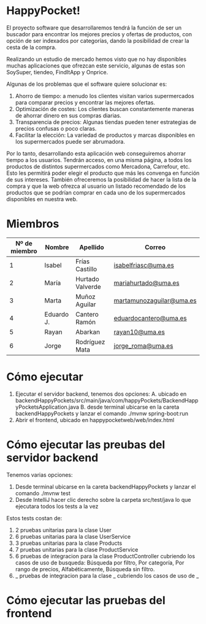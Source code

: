 # HappyPocket!
El proyecto software que desarrollaremos tendrá la función de ser un buscador para encontrar los mejores precios y ofertas de productos, con opción de ser indexados por categorías, dando la posibilidad de crear la cesta de la compra. 

Realizando un estudio de mercado hemos visto que no hay disponibles muchas aplicaciones que ofrezcan este servicio, algunas de estas son SoySuper, tiendeo, FindItApp y Onprice.

Algunas de los problemas que el software quiere solucionar es: 
1. Ahorro de tiempo: a menudo los clientes visitan varios supermercados para comparar precios y encontrar las mejores ofertas. 
2. Optimización de costes: Los clientes buscan constantemente maneras de ahorrar dinero en sus compras diarias.
3. Transparencia de precios: Algunas tiendas pueden tener estrategias de precios confusas o poco claras. 
4. Facilitar la elección: La variedad de productos y marcas disponibles en los supermercados puede ser abrumadora. 

Por lo tanto, desarrollando esta aplicación web conseguiremos ahorrar tiempo a los usuarios. Tendrán acceso, en una misma página, a todos los productos de distintos supermercados como Mercadona, Carrefour, etc. Esto les permitirá poder elegir el producto que más les convenga en función de sus intereses. También ofreceremos la posibilidad de hacer la lista de la compra y que la web ofrezca al usuario un listado recomendado de los productos que se podrían comprar en cada uno de los supermercados disponibles en nuestra web.

# Miembros
|Nº de miembro| Nombre | Apellido | Correo|
|--|--|--|--|
| 1 | Isabel | Frías Castillo | isabelfriasc@uma.es |
| 2| María | Hurtado Valverde | mariahurtado@uma.es |
| 3| Marta | Muñoz Aguilar | martamunozaguilar@uma.es |
| 4| Eduardo J. | Cantero Ramón | eduardocantero@uma.es |
| 5| Rayan | Abarkan | rayan10@uma.es |
| 6| Jorge | Rodríguez Mata | jorge_roma@uma.es |

# Cómo ejecutar
1. Ejecutar el servidor backend, tenemos dos opciones:
       A. ubicado en backendHappyPockets/src/main/java/com/happyPockets/BackendHappyPocketsApplication.java
       B. desde terminal ubicarse en la careta backendHappyPockets y lanzar el comando ./mvnw spring-boot:run
2. Abrir el frontend, ubicado en happypocketweb/web/index.html

# Cómo ejecutar las preubas del servidor backend
Tenemos varias opciones:
1. Desde terminal ubicarse en la careta backendHappyPockets y lanzar el comando ./mvnw test
2. Desde IntelliJ hacer clic derecho sobre la carpeta src/test/java lo que ejecutara todos los tests a la vez

Estos tests costan de:
1. 2 pruebas unitarias para la clase User
2. 6 pruebas unitarias para la clase UserService
3. 3 pruebas unitarias para la clase Products
4. 7 pruebas unitarias para la clase ProductService
5. 6 pruebas de integracion para la clase ProductController cubriendo los casos de uso de busqueda: Búsqueda por filtro, Por categoría, Por rango de precios, Alfabéticamente, Búsqueda sin filtro.
6. _ pruebas de integracion para la clase _ cubriendo los casos de uso de _

# Cómo ejecutar las pruebas del frontend
